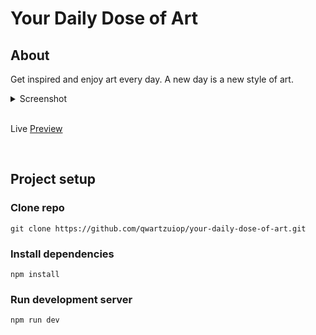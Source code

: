 # Your Daily Dose of Art

## About

Get inspired and enjoy art every day. A new day is a new style of art.

<details>
    <summary>Screenshot</summary>

![Image Preview](https://pavelgolyshev.dev/images/ydda.png)

</details>

<br>

Live [Preview](https://pavelgolyshev.dev/your-daily-dose-of-art/)

<br>

## Project setup

### Clone repo

```
git clone https://github.com/qwartzuiop/your-daily-dose-of-art.git
```

### Install dependencies

```
npm install
```

### Run development server

```
npm run dev
```
